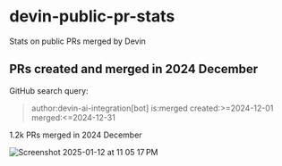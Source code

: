 # devin-public-pr-stats
Stats on public PRs merged by Devin

## PRs created and merged in 2024 December

GitHub search query:

> author:devin-ai-integration[bot] is:merged created:>=2024-12-01 merged:<=2024-12-31

1.2k PRs merged in 2024 December

![Screenshot 2025-01-12 at 11 05 17 PM](https://github.com/user-attachments/assets/1a2fb50e-08f9-4bd6-9320-bf8f1581c017)
